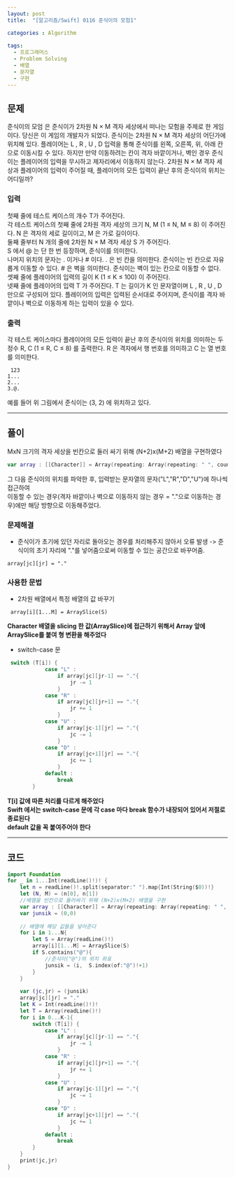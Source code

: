 ```yaml
---
layout: post
title:  "[알고리즘/Swift] 0116 준식이의 모험1"

categories : Algorithm
  
tags:
  - 프로그래머스
  - Problem Solving
  - 배열
  - 문자열
  - 구현
---
```


## 문제
준식이의 모엄 은 준식이가 2차원 N × M 격자 세상에서 떠나는 모험을 주제로 한 게임이다. 당신은 이 게임의 개발자가 되었다.
준식이는 2차원 N × M 격자 세상의 어딘가에 위치해 있다. 플레이어는 L , R , U , D 입력을 통해 준식이를 왼쪽, 오른쪽, 위, 아래 칸으로 이동시킬 수 있다. 하지만 만약 이동하려는 칸이 격자 바깥이거나, 벽인 경우 준식이는 플레이어의 입력을 무시하고 제자리에서 이동하지 않는다.
2차원 N × M 격자 세상과 플레이어의 입력이 주어질 때, 플레이어의 모든 입력이 끝난 후의 준식이의 위치는 어디일까?
### 입력
첫째 줄에 테스트 케이스의 개수 T가 주어진다.   
각 테스트 케이스의 첫째 줄에 2차원 격자 세상의 크기 N, M (1 ≤ N, M ≤ 8) 이 주어진다. N 은 격자의 세로 길이이고, M 은 가로 길이이다.   
둘째 줄부터 N 개의 줄에 2차원 N × M 격자 세상 S 가 주어진다.   
S 에서 @ 는 단 한 번 등장하며, 준식이를 의미한다.   
나머지 위치의 문자는 . 이거나 # 이다. . 은 빈 칸을 의미한다. 준식이는 빈 칸으로 자유롭게 이동할 수 있다. # 은 벽을 의미한다. 준식이는 벽이 있는 칸으로 이동할 수 없다.   
셋째 줄에 플레이어의 입력의 길이 K (1 ≤ K ≤ 100) 이 주어진다.   
넷째 줄에 플레이어의 입력 T 가 주어진다. T 는 길이가 K 인 문자열이며 L , R , U , D 만으로 구성되어 있다. 플레이어의 입력은 입력된 순서대로 주어지며, 준식이를 격자 바깥이나 벽으로 이동하게 하는 입력이 있을 수 있다.   

### 출력   
각 테스트 케이스마다 플레이어의 모든 입력이 끝난 후의 준식이의 위치를 의미하는 두 정수 R, C (1 ≤ R, C ≤ 8) 를 출력한다. R 은 격자에서 행 번호를 의미하고 C 는 열 번호를 의미한다.   
```
 123
1...
2...
3.@.
```

예를 들어 위 그림에서 준식이는 (3, 2) 에 위치하고 있다.
* * *
## 풀이
MxN 크기의 격자 세상을 빈칸으로 둘러 싸기 위해 (N+2)x(M+2) 배열을 구현하였다
```swift
var array : [[Character]] = Array(repeating: Array(repeating: " ", count: M+2), count: N+2)
```
그 다음 준식이의 위치를 파악한 후, 입력받는 문자열의 문자("L","R","D","U")에 하나씩 접근하여   
이동할 수 있는 경우(격자 바깥이나 벽으로 이동하지 않는 경우 = "."으로 이동하는 경우)에만 해당 방향으로 이동해주었다.

### 문제해결
- 준식이가 초기에 있던 자리로 돌아오는 경우를 처리해주지 않아서 오류 발생 -> 준식이의 초기 자리에 "."를 넣어줌으로써 이동할 수 있는 공간으로 바꾸어줌.
```
array[jc][jr] = "."
```   

### 사용한 문법
- 2차원 배열에서 특정 배열의 값 바꾸기
```
 array[i][1...M] = ArraySlice(S)
```
**Character 배열을 slicing 한 값(ArraySlice<Character>)에 접근하기 위해서 Array<Character> 앞에 ArraySlice를 붙여 형 변환을 해주었다**
  
- switch-case 문
```swift
 switch (T[i]) {
            case "L" :
                if array[jc][jr-1] == "."{
                    jr -= 1
                }
            case "R" :
                if array[jc][jr+1] == "."{
                    jr += 1
                }
            case "U" : 
                if array[jc-1][jr] == "."{
                    jc -= 1
                }
            case "D" : 
                if array[jc+1][jr] == "."{
                    jc += 1
                }
            default :
                break
        }
```
**T[i] 값에 따른 처리를 다르게 해주었다**   
**Swift 에서는 switch-case 문에 각 case 마다 break 함수가 내장되어 있어서 저절로 종료된다**   
**default 값을 꼭 붙여주어야 한다**
  
  

* * *

## 코드
  
```swift
import Foundation
for _ in 1...Int(readLine()!)! {
    let n = readLine()!.split(separator:" ").map{Int(String($0))!}
    let (N, M) = (n[0], n[1]) 
    //배열을 빈칸으로 둘러싸기 위해 (N+2)x(M+2) 배열을 구현
    var array : [[Character]] = Array(repeating: Array(repeating: " ", count: M+2), count: N+2)
    var junsik = (0,0)
  
    // 배열에 해당 값들을 넣어준다
    for i in 1...N{
        let S = Array(readLine()!)
        array[i][1...M] = ArraySlice(S)
        if S.contains("@"){
            //준식이("@")의 위치 좌표 
            junsik = (i,  S.index(of:"@")!+1) 
        }       
    }
  
    var (jc,jr) = (junsik)
    array[jc][jr] = "."
    let K = Int(readLine()!)!
    let T = Array(readLine()!)
    for i in 0...K-1{
        switch (T[i]) {
            case "L" :
                if array[jc][jr-1] == "."{
                    jr -= 1
                }
            case "R" :
                if array[jc][jr+1] == "."{
                    jr += 1
                }
            case "U" : 
                if array[jc-1][jr] == "."{
                    jc -= 1
                }
            case "D" : 
                if array[jc+1][jr] == "."{
                    jc += 1
                }
            default :
                break
        }
    }
    print(jc,jr)
}
```
